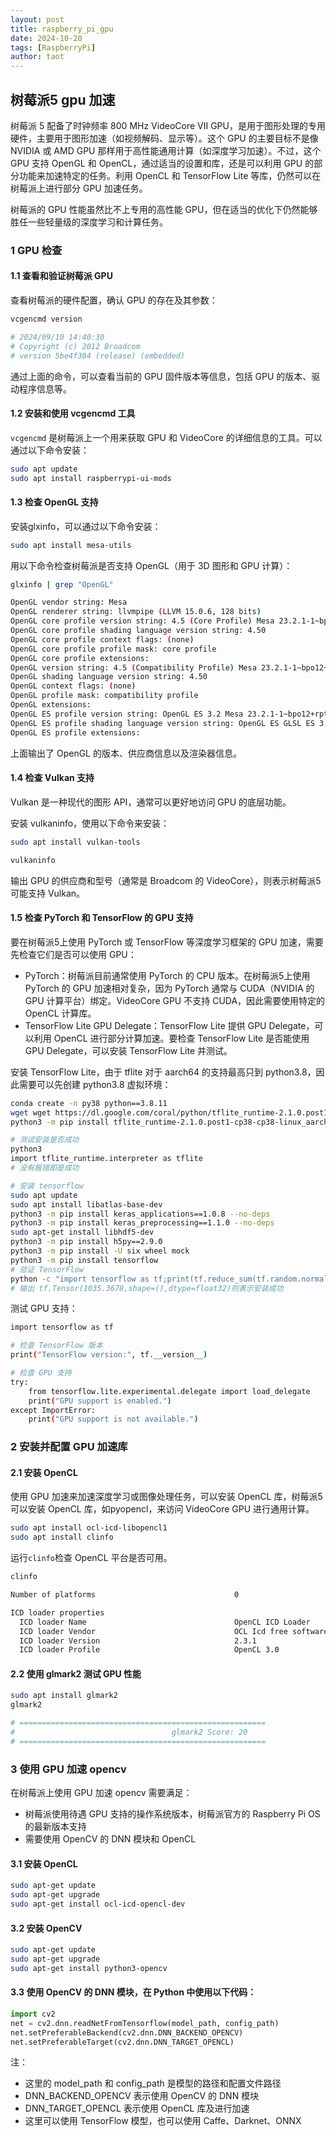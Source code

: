 ```yaml
---
layout: post
title: raspberry_pi_gpu
date: 2024-10-20
tags: [RaspberryPi]
author: taot
---
```


## 树莓派5 gpu 加速

树莓派 5 配备了时钟频率 800 MHz VideoCore VII GPU，是用于图形处理的专用硬件，主要用于图形加速（如视频解码、显示等）。这个 GPU 的主要目标不是像 NVIDIA 或 AMD GPU 那样用于高性能通用计算（如深度学习加速）。不过，这个 GPU 支持 OpenGL 和 OpenCL，通过适当的设置和库，还是可以利用 GPU 的部分功能来加速特定的任务。利用 OpenCL 和 TensorFlow Lite 等库，仍然可以在树莓派上进行部分 GPU 加速任务。

树莓派的 GPU 性能虽然比不上专用的高性能 GPU，但在适当的优化下仍然能够胜任一些轻量级的深度学习和计算任务。

### 1 GPU 检查

#### 1.1 查看和验证树莓派 GPU

查看树莓派的硬件配置，确认 GPU 的存在及其参数：
```bash
vcgencmd version

# 2024/09/10 14:40:30
# Copyright (c) 2012 Broadcom
# version 5be4f304 (release) (embedded)
```

通过上面的命令，可以查看当前的 GPU 固件版本等信息，包括 GPU 的版本、驱动程序信息等。

#### 1.2 安装和使用 vcgencmd 工具

`vcgencmd` 是树莓派上一个用来获取 GPU 和 VideoCore 的详细信息的工具。可以通过以下命令安装：
```bash
sudo apt update
sudo apt install raspberrypi-ui-mods
```

#### 1.3 检查 OpenGL 支持

安装glxinfo，可以通过以下命令安装：
```bash
sudo apt install mesa-utils
```

用以下命令检查树莓派是否支持 OpenGL（用于 3D 图形和 GPU 计算）：
```bash
glxinfo | grep "OpenGL"

OpenGL vendor string: Mesa
OpenGL renderer string: llvmpipe (LLVM 15.0.6, 128 bits)
OpenGL core profile version string: 4.5 (Core Profile) Mesa 23.2.1-1~bpo12+rpt3
OpenGL core profile shading language version string: 4.50
OpenGL core profile context flags: (none)
OpenGL core profile profile mask: core profile
OpenGL core profile extensions:
OpenGL version string: 4.5 (Compatibility Profile) Mesa 23.2.1-1~bpo12+rpt3
OpenGL shading language version string: 4.50
OpenGL context flags: (none)
OpenGL profile mask: compatibility profile
OpenGL extensions:
OpenGL ES profile version string: OpenGL ES 3.2 Mesa 23.2.1-1~bpo12+rpt3
OpenGL ES profile shading language version string: OpenGL ES GLSL ES 3.20
OpenGL ES profile extensions:
```
上面输出了 OpenGL 的版本、供应商信息以及渲染器信息。

#### 1.4 检查 Vulkan 支持

Vulkan 是一种现代的图形 API，通常可以更好地访问 GPU 的底层功能。

安装 vulkaninfo，使用以下命令来安装：
```bash
sudo apt install vulkan-tools
```
```bash
vulkaninfo
```
输出 GPU 的供应商和型号（通常是 Broadcom 的 VideoCore），则表示树莓派5可能支持 Vulkan。


#### 1.5 检查 PyTorch 和 TensorFlow 的 GPU 支持

要在树莓派5上使用 PyTorch 或 TensorFlow 等深度学习框架的 GPU 加速，需要先检查它们是否可以使用 GPU：

* PyTorch：树莓派目前通常使用 PyTorch 的 CPU 版本。在树莓派5上使用 PyTorch 的 GPU 加速相对复杂，因为 PyTorch 通常与 CUDA（NVIDIA 的 GPU 计算平台）绑定。VideoCore GPU 不支持 CUDA，因此需要使用特定的 OpenCL 计算库。
* TensorFlow Lite GPU Delegate：TensorFlow Lite 提供 GPU Delegate，可以利用 OpenCL 进行部分计算加速。要检查 TensorFlow Lite 是否能使用 GPU Delegate，可以安装 TensorFlow Lite 并测试。

安装 TensorFlow Lite，由于 tflite 对于 aarch64 的支持最高只到 python3.8，因此需要可以先创建 python3.8 虚拟环境：
```bash
conda create -n py38 python==3.8.11
wget wget https://dl.google.com/coral/python/tflite_runtime-2.1.0.post1-cp38-cp38-linux_aarch64.whl
python3 -m pip install tflite_runtime-2.1.0.post1-cp38-cp38-linux_aarch64.whl

# 测试安装是否成功
python3
import tflite_runtime.interpreter as tflite
# 没有报错即是成功

# 安装 tensorflow
sudo apt update
sudo apt install libatlas-base-dev
python3 -m pip install keras_applications==1.0.8 --no-deps
python3 -m pip install keras_preprocessing==1.1.0 --no-deps
sudo apt-get install libhdf5-dev
python3 -m pip install h5py==2.9.0
python3 -m pip install -U six wheel mock
python3 -m pip install tensorflow
# 验证 TensorFlow
python -c "import tensorflow as tf;print(tf.reduce_sum(tf.random.normal([1000, 1000])))" 
# 输出 tf.Tensor(1035.3678,shape=(),dtype=float32)则表示安装成功
```

测试 GPU 支持：
```bash
import tensorflow as tf

# 检查 TensorFlow 版本
print("TensorFlow version:", tf.__version__)

# 检查 GPU 支持
try:
    from tensorflow.lite.experimental.delegate import load_delegate
    print("GPU support is enabled.")
except ImportError:
    print("GPU support is not available.")
```

### 2 安装并配置 GPU 加速库

#### 2.1 安装 OpenCL

使用 GPU 加速来加速深度学习或图像处理任务，可以安装 OpenCL 库，树莓派5可以安装 OpenCL 库，如pyopencl，来访问 VideoCore GPU 进行通用计算。
```bash
sudo apt install ocl-icd-libopencl1
sudo apt install clinfo
```
运行`clinfo`检查 OpenCL 平台是否可用。
```bash
clinfo

Number of platforms                               0

ICD loader properties
  ICD loader Name                                 OpenCL ICD Loader
  ICD loader Vendor                               OCL Icd free software
  ICD loader Version                              2.3.1
  ICD loader Profile                              OpenCL 3.0
```

#### 2.2 使用 glmark2 测试 GPU 性能

```bash
sudo apt install glmark2
glmark2

# =======================================================
#                                   glmark2 Score: 20
# =======================================================
```

### 3 使用 GPU 加速 opencv

在树莓派上使用 GPU 加速 opencv 需要满足：
* 树莓派使用待遇 GPU 支持的操作系统版本，树莓派官方的 Raspberry Pi OS 的最新版本支持
* 需要使用 OpenCV 的 DNN 模块和 OpenCL

#### 3.1 安装 OpenCL
```bash
sudo apt-get update
sudo apt-get upgrade
sudo apt-get install ocl-icd-opencl-dev
```

#### 3.2 安装 OpenCV
```bash
sudo apt-get update
sudo apt-get upgrade
sudo apt-get install python3-opencv
```

#### 3.3 使用 OpenCV 的 DNN 模块，在 Python 中使用以下代码：
```python
import cv2
net = cv2.dnn.readNetFromTensorflow(model_path, config_path)
net.setPreferableBackend(cv2.dnn.DNN_BACKEND_OPENCV)
net.setPreferableTarget(cv2.dnn.DNN_TARGET_OPENCL)
```
注：
* 这里的 model_path 和 config_path 是模型的路径和配置文件路径
* DNN_BACKEND_OPENCV 表示使用 OpenCV 的 DNN 模块
* DNN_TARGET_OPENCL 表示使用 OpenCL 库及进行加速
* 这里可以使用 TensorFlow 模型，也可以使用 Caffe、Darknet、ONNX
